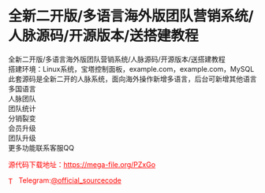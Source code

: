 # 全新二开版/多语言海外版团队营销系统/人脉源码/开源版本/送搭建教程

全新二开版/多语言海外版团队营销系统/人脉源码/开源版本/送搭建教程<br>搭建环境：Linux系统，宝塔控制面板，example.com，example.com，MySQL<br>此套源码是全新二开的人脉系统，面向海外操作新增多语言，后台可新增其他语言<br>多国语言<br>人脉团队<br>团队统计<br>分销裂变<br>会员升级<br>团队升级<br>更多功能联系客服QQ<br>


<p style="color: red;">源代码下载地址：<a href="https://mega-file.org/PZxGo" style="color: red;">https://mega-file.org/PZxGo</a></p><p style="color: red;"><img src="https://cdn-icons-png.flaticon.com/512/2111/2111646.png" alt="Telegram Icon" style="width: 16px; vertical-align: middle; margin-right: 5px;">Telegram:<a href="https://t.me/official_sourcecode" style="color: red;">@official_sourcecode</a></p>